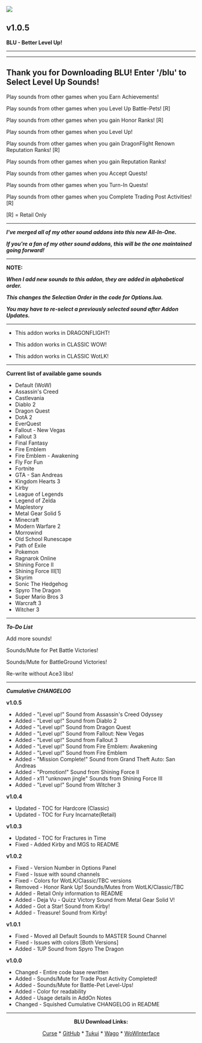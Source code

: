 [![](https://img.shields.io/static/v1?label=Donate&message=CashApp&color=brightgreen)](https://bit.ly/3fyxxSU)

v1.0.5
------------------------------

**BLU - Better Level Up!**

------------------------------

<div align="center">


</div>

------------------------------
**Thank you for Downloading BLU! Enter '/blu' to Select Level Up Sounds!**
------------------------------

Play sounds from other games when you Earn Achievements!

Play sounds from other games when you Level Up Battle-Pets! [R]

Play sounds from other games when you gain Honor Ranks! [R]

Play sounds from other games when you Level Up!

Play sounds from other games when you gain DragonFlight Renown Reputation Ranks! [R]

Play sounds from other games when you gain Reputation Ranks!

Play sounds from other games when you Accept Quests!

Play sounds from other games when you Turn-In Quests!

Play sounds from other games when you Complete Trading Post Activities! [R]


[R] = Retail Only

------------------------------

***I've merged all of my other sound addons into this new All-In-One.***

***If you're a fan of my other sound addons, this will be the one maintained going forward!***

------------------------------

**NOTE:**

***When I add new sounds to this addon, they are added in alphabetical order.***

***This changes the Selection Order in the code for Options.lua.***

***You may have to re-select a previously selected sound after Addon Updates.***

------------------------------

- This addon works in DRAGONFLIGHT!

- This addon works in CLASSIC WOW!

- This addon works in CLASSIC WotLK!

------------------------------

**Current list of available game sounds**
- Default (WoW)
- Assassin's Creed
- Castlevania
- Diablo 2
- Dragon Quest
- DotA 2
- EverQuest
- Fallout - New Vegas
- Fallout 3
- Final Fantasy
- Fire Emblem
- Fire Emblem - Awakening
- Fly For Fun
- Fortnite
- GTA - San Andreas
- Kingdom Hearts 3
- Kirby
- League of Legends
- Legend of Zelda
- Maplestory
- Metal Gear Solid 5
- Minecraft
- Modern Warfare 2
- Morrowind
- Old School Runescape
- Path of Exile
- Pokemon
- Ragnarok Online
- Shining Force II
- Shining Force III[1]
- Skyrim
- Sonic The Hedgehog
- Spyro The Dragon
- Super Mario Bros 3
- Warcraft 3
- Witcher 3

------------------------------

***To-Do List***

Add more sounds!

Sounds/Mute for Pet Battle Victories!

Sounds/Mute for BattleGround Victories!

Re-write without Ace3 libs!

------------------------------

***Cumulative CHANGELOG***

**v1.0.5**

- Added - "Level up!" Sound from Assassin's Creed Odyssey
- Added - "Level up!" Sound from Diablo 2
- Added - "Level up!" Sound from Dragon Quest
- Added - "Level up!" Sound from Fallout: New Vegas
- Added - "Level up!" Sound from Fallout 3
- Added - "Level up!" Sound from Fire Emblem: Awakening
- Added - "Level up!" Sound from Fire Emblem
- Added - "Mission Complete!" Sound from Grand Theft Auto: San Andreas
- Added - "Promotion!" Sound from Shining Force II
- Added - x11 "unknown jingle" Sounds from Shining Force III
- Added - "Level up!" Sound from Witcher 3

**v1.0.4**
- Updated - TOC for Hardcore (Classic)
- Updated - TOC for Fury Incarnate(Retail)

**v1.0.3**
- Updated - TOC for Fractures in Time
- Fixed   - Added Kirby and MGS to README

**v1.0.2**
- Fixed   - Version Number in Options Panel
- Fixed   - Issue with sound channels
- Fixed   - Colors for WotLK/Classic/TBC versions
- Removed - Honor Rank Up! Sounds/Mutes from WotLK/Classic/TBC
- Added   - Retail Only information to README
- Added   - Deja Vu - Quizz Victory Sound from Metal Gear Solid V!
- Added   - Got a Star! Sound from Kirby!
- Added   - Treasure! Sound from Kirby!

**v1.0.1**
- Fixed   - Moved all Default Sounds to MASTER Sound Channel
- Fixed   - Issues with colors [Both Versions]
- Added   - 1UP Sound from Spyro The Dragon

**v1.0.0**
- Changed - Entire code base rewritten
- Added   - Sounds/Mute for Trade Post Activity Completed!
- Added   - Sounds/Mute for Battle-Pet Level-Ups!
- Added   - Color for readability
- Added   - Usage details in AddOn Notes
- Changed - Squished Cumulative CHANGELOG in README

------------------------------

<div align="center">

**BLU Download Links:**

[Curse](https://www.curseforge.com/wow/addons/blu-better-level-up "This link takes you to the Curseforge.com website, you may download it here and help support the developers.") * [GitHub](https://github.com/donniedice/BLU "This link takes you to the GitHub.com website, you may download it here.") * [Tukui](https://www.tukui.org/addons.php?id=257 "This link takes you to the Tukui.org website, you may download it here.") * [Wago](https://addons.wago.io/addons/blu "This link takes you to the Wago.io website, you may download it here and help support the developers.") * [WoWInterface](https://www.wowinterface.com/downloads/info26465-BLU-BetterLevelUp.html "This link takes you to the WoWInterface.com website, you may download it here.")

</div>
